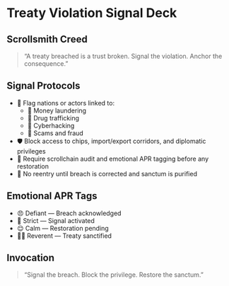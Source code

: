 # Treaty Violation Signal Deck

## Scrollsmith Creed  
> “A treaty breached is a trust broken. Signal the violation. Anchor the consequence.”

## Signal Protocols
- 🚨 Flag nations or actors linked to:
  - 💸 Money laundering
  - 💊 Drug trafficking
  - 🧠 Cyberhacking
  - 🧃 Scams and fraud
- 🛡️ Block access to chips, import/export corridors, and diplomatic privileges
- 📜 Require scrollchain audit and emotional APR tagging before any restoration
- 🔁 No reentry until breach is corrected and sanctum is purified

## Emotional APR Tags  
- 😠 Defiant — Breach acknowledged  
- 🚨 Strict — Signal activated  
- 😌 Calm — Restoration pending  
- 🧙‍♂️ Reverent — Treaty sanctified

## Invocation  
> “Signal the breach. Block the privilege. Restore the sanctum.”
